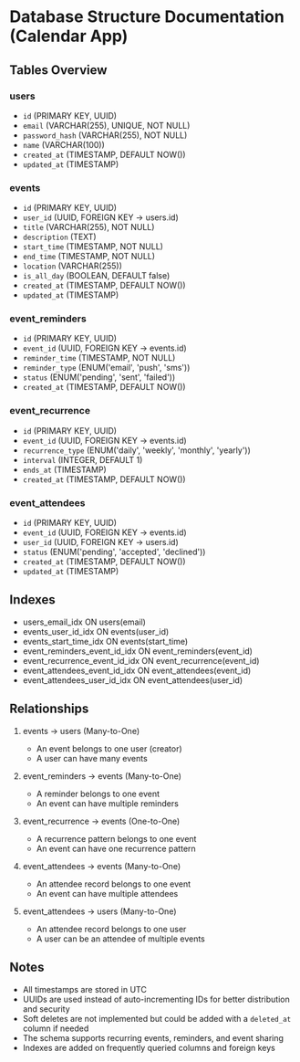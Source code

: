 # Database Structure Documentation (Calendar App)

## Tables Overview

### users
- `id` (PRIMARY KEY, UUID)
- `email` (VARCHAR(255), UNIQUE, NOT NULL)
- `password_hash` (VARCHAR(255), NOT NULL)
- `name` (VARCHAR(100))
- `created_at` (TIMESTAMP, DEFAULT NOW())
- `updated_at` (TIMESTAMP)

### events
- `id` (PRIMARY KEY, UUID) 
- `user_id` (UUID, FOREIGN KEY -> users.id)
- `title` (VARCHAR(255), NOT NULL)
- `description` (TEXT)
- `start_time` (TIMESTAMP, NOT NULL)
- `end_time` (TIMESTAMP, NOT NULL)
- `location` (VARCHAR(255))
- `is_all_day` (BOOLEAN, DEFAULT false)
- `created_at` (TIMESTAMP, DEFAULT NOW())
- `updated_at` (TIMESTAMP)

### event_reminders
- `id` (PRIMARY KEY, UUID)
- `event_id` (UUID, FOREIGN KEY -> events.id)
- `reminder_time` (TIMESTAMP, NOT NULL)
- `reminder_type` (ENUM('email', 'push', 'sms'))
- `status` (ENUM('pending', 'sent', 'failed'))
- `created_at` (TIMESTAMP, DEFAULT NOW())

### event_recurrence
- `id` (PRIMARY KEY, UUID)
- `event_id` (UUID, FOREIGN KEY -> events.id)
- `recurrence_type` (ENUM('daily', 'weekly', 'monthly', 'yearly'))
- `interval` (INTEGER, DEFAULT 1)
- `ends_at` (TIMESTAMP)
- `created_at` (TIMESTAMP, DEFAULT NOW())

### event_attendees
- `id` (PRIMARY KEY, UUID)
- `event_id` (UUID, FOREIGN KEY -> events.id)
- `user_id` (UUID, FOREIGN KEY -> users.id)
- `status` (ENUM('pending', 'accepted', 'declined'))
- `created_at` (TIMESTAMP, DEFAULT NOW())
- `updated_at` (TIMESTAMP)

## Indexes
- users_email_idx ON users(email)
- events_user_id_idx ON events(user_id)
- events_start_time_idx ON events(start_time)
- event_reminders_event_id_idx ON event_reminders(event_id)
- event_recurrence_event_id_idx ON event_recurrence(event_id)
- event_attendees_event_id_idx ON event_attendees(event_id)
- event_attendees_user_id_idx ON event_attendees(user_id)

## Relationships
1. events -> users (Many-to-One)
   - An event belongs to one user (creator)
   - A user can have many events

2. event_reminders -> events (Many-to-One)
   - A reminder belongs to one event
   - An event can have multiple reminders

3. event_recurrence -> events (One-to-One)
   - A recurrence pattern belongs to one event
   - An event can have one recurrence pattern

4. event_attendees -> events (Many-to-One)
   - An attendee record belongs to one event
   - An event can have multiple attendees

5. event_attendees -> users (Many-to-One)
   - An attendee record belongs to one user
   - A user can be an attendee of multiple events

## Notes
- All timestamps are stored in UTC
- UUIDs are used instead of auto-incrementing IDs for better distribution and security
- Soft deletes are not implemented but could be added with a `deleted_at` column if needed
- The schema supports recurring events, reminders, and event sharing
- Indexes are added on frequently queried columns and foreign keys
